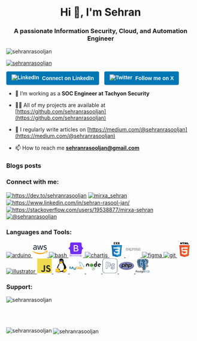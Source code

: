 <h1 align="center">Hi 👋, I'm Sehran</h1>
<h3 align="center">A passionate Information Security, Cloud, and Automation Engineer</h3>

<p align="left"> <img src="https://komarev.com/ghpvc/?username=sehranrasooljan&label=Profile%20views&color=0e75b6&style=flat" alt="sehranrasooljan" /> </p>

<p align="left"> <a href="https://github.com/ryo-ma/github-profile-trophy"><img src="https://github-profile-trophy.vercel.app/?username=sehranrasooljan" alt="sehranrasooljan" /></a> </p>


<p align="left">
  <a href="https://www.linkedin.com/in/sehran-rasool-jan/" target="_blank" style="text-decoration: none;">
    <span style="display: inline-flex; align-items: center; background-color: #0077B5; color: white; padding: 8px 14px; border-radius: 4px; font-family: sans-serif; font-weight: 600; margin-right: 10px;">
      <img src="https://raw.githubusercontent.com/rahuldkjain/github-profile-readme-generator/master/src/images/icons/Social/linked-in-alt.svg" alt="LinkedIn" height="20" style="margin-right: 8px;">
      Connect on LinkedIn
    </span>
  </a>

  <a href="https://twitter.com/mirxa_sehran" target="_blank" style="text-decoration: none;">
    <span style="display: inline-flex; align-items: center; background-color: #0077B5; color: white; padding: 8px 14px; border-radius: 4px; font-family: sans-serif; font-weight: 600;">
      <img src="https://raw.githubusercontent.com/rahuldkjain/github-profile-readme-generator/master/src/images/icons/Social/twitter.svg" alt="Twitter" height="20" style="margin-right: 8px;">
      Follow me on X
    </span>
  </a>
</p>





- 🔭 I’m working as a **SOC Engineer at Tachyon Security**

- 👨‍💻 All of my projects are available at [https://github.com/sehranrasooljan](https://github.com/sehranrasooljan)

- 📝 I regularly write articles on [https://medium.com/@sehranrasooljan](https://medium.com/@sehranrasooljan)

- 📫 How to reach me **sehranrasooljan@gmail.com**

### Blogs posts
<!-- BLOG-POST-LIST:START -->
<!-- BLOG-POST-LIST:END -->

<h3 align="left">Connect with me:</h3>
<p align="left">
<a href="https://dev.to/https://dev.to/sehranrasooljan" target="blank"><img align="center" src="https://raw.githubusercontent.com/rahuldkjain/github-profile-readme-generator/master/src/images/icons/Social/devto.svg" alt="https://dev.to/sehranrasooljan" height="30" width="40" /></a>
<a href="https://twitter.com/mirxa_sehran" target="blank"><img align="center" src="https://raw.githubusercontent.com/rahuldkjain/github-profile-readme-generator/master/src/images/icons/Social/twitter.svg" alt="mirxa_sehran" height="30" width="40" /></a>
<a href="https://www.linkedin.com/in/sehran-rasool-jan/" target="blank"><img align="center" src="https://raw.githubusercontent.com/rahuldkjain/github-profile-readme-generator/master/src/images/icons/Social/linked-in-alt.svg" alt="https://www.linkedin.com/in/sehran-rasool-jan/" height="30" width="40" /></a>
<a href="https://stackoverflow.com/users/https://stackoverflow.com/users/19538877/mirxa-sehran" target="blank"><img align="center" src="https://raw.githubusercontent.com/rahuldkjain/github-profile-readme-generator/master/src/images/icons/Social/stack-overflow.svg" alt="https://stackoverflow.com/users/19538877/mirxa-sehran" height="30" width="40" /></a>
<a href="https://medium.com/@sehranrasooljan" target="blank"><img align="center" src="https://raw.githubusercontent.com/rahuldkjain/github-profile-readme-generator/master/src/images/icons/Social/medium.svg" alt="@sehranrasooljan" height="30" width="40" /></a>
</p>

<h3 align="left">Languages and Tools:</h3>
<p align="left"> <a href="https://www.arduino.cc/" target="_blank" rel="noreferrer"> <img src="https://cdn.worldvectorlogo.com/logos/arduino-1.svg" alt="arduino" width="40" height="40"/> </a> <a href="https://aws.amazon.com" target="_blank" rel="noreferrer"> <img src="https://raw.githubusercontent.com/devicons/devicon/master/icons/amazonwebservices/amazonwebservices-original-wordmark.svg" alt="aws" width="40" height="40"/> </a> <a href="https://www.gnu.org/software/bash/" target="_blank" rel="noreferrer"> <img src="https://www.vectorlogo.zone/logos/gnu_bash/gnu_bash-icon.svg" alt="bash" width="40" height="40"/> </a> <a href="https://getbootstrap.com" target="_blank" rel="noreferrer"> <img src="https://raw.githubusercontent.com/devicons/devicon/master/icons/bootstrap/bootstrap-plain-wordmark.svg" alt="bootstrap" width="40" height="40"/> </a> <a href="https://www.chartjs.org" target="_blank" rel="noreferrer"> <img src="https://www.chartjs.org/media/logo-title.svg" alt="chartjs" width="40" height="40"/> </a> <a href="https://www.w3schools.com/css/" target="_blank" rel="noreferrer"> <img src="https://raw.githubusercontent.com/devicons/devicon/master/icons/css3/css3-original-wordmark.svg" alt="css3" width="40" height="40"/> </a> <a href="https://expressjs.com" target="_blank" rel="noreferrer"> <img src="https://raw.githubusercontent.com/devicons/devicon/master/icons/express/express-original-wordmark.svg" alt="express" width="40" height="40"/> </a> <a href="https://www.figma.com/" target="_blank" rel="noreferrer"> <img src="https://www.vectorlogo.zone/logos/figma/figma-icon.svg" alt="figma" width="40" height="40"/> </a> <a href="https://git-scm.com/" target="_blank" rel="noreferrer"> <img src="https://www.vectorlogo.zone/logos/git-scm/git-scm-icon.svg" alt="git" width="40" height="40"/> </a> <a href="https://www.w3.org/html/" target="_blank" rel="noreferrer"> <img src="https://raw.githubusercontent.com/devicons/devicon/master/icons/html5/html5-original-wordmark.svg" alt="html5" width="40" height="40"/> </a> <a href="https://www.adobe.com/in/products/illustrator.html" target="_blank" rel="noreferrer"> <img src="https://www.vectorlogo.zone/logos/adobe_illustrator/adobe_illustrator-icon.svg" alt="illustrator" width="40" height="40"/> </a> <a href="https://developer.mozilla.org/en-US/docs/Web/JavaScript" target="_blank" rel="noreferrer"> <img src="https://raw.githubusercontent.com/devicons/devicon/master/icons/javascript/javascript-original.svg" alt="javascript" width="40" height="40"/> </a> <a href="https://www.linux.org/" target="_blank" rel="noreferrer"> <img src="https://raw.githubusercontent.com/devicons/devicon/master/icons/linux/linux-original.svg" alt="linux" width="40" height="40"/> </a> <a href="https://www.mysql.com/" target="_blank" rel="noreferrer"> <img src="https://raw.githubusercontent.com/devicons/devicon/master/icons/mysql/mysql-original-wordmark.svg" alt="mysql" width="40" height="40"/> </a> <a href="https://nodejs.org" target="_blank" rel="noreferrer"> <img src="https://raw.githubusercontent.com/devicons/devicon/master/icons/nodejs/nodejs-original-wordmark.svg" alt="nodejs" width="40" height="40"/> </a> <a href="https://www.photoshop.com/en" target="_blank" rel="noreferrer"> <img src="https://raw.githubusercontent.com/devicons/devicon/master/icons/photoshop/photoshop-line.svg" alt="photoshop" width="40" height="40"/> </a> <a href="https://www.php.net" target="_blank" rel="noreferrer"> <img src="https://raw.githubusercontent.com/devicons/devicon/master/icons/php/php-original.svg" alt="php" width="40" height="40"/> </a> <a href="https://www.postgresql.org" target="_blank" rel="noreferrer"> <img src="https://raw.githubusercontent.com/devicons/devicon/master/icons/postgresql/postgresql-original-wordmark.svg" alt="postgresql" width="40" height="40"/> </a> </p>

<h3 align="left">Support:</h3>
<p><a href="https://www.buymeacoffee.com/sehranrasooljan"> <img align="left" src="https://cdn.buymeacoffee.com/buttons/v2/default-yellow.png" height="50" width="210" alt="sehranrasooljan" /></a></p><br><br><br><br>

<p><img align="left" src="https://github-readme-stats.vercel.app/api/top-langs?username=sehranrasooljan&show_icons=true&locale=en&layout=compact" alt="sehranrasooljan" /></p>

<p>&nbsp;<img align="center" src="https://github-readme-stats.vercel.app/api?username=sehranrasooljan&show_icons=true&locale=en" alt="sehranrasooljan" /></p>
